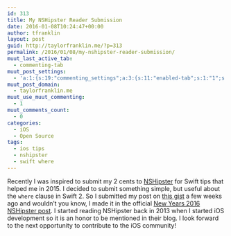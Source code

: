 ```yaml
---
id: 313
title: My NSHipster Reader Submission
date: 2016-01-08T10:24:47+00:00
author: tfranklin
layout: post
guid: http://taylorfranklin.me/?p=313
permalink: /2016/01/08/my-nshipster-reader-submission/
muut_last_active_tab:
  - commenting-tab
muut_post_settings:
  - 'a:1:{s:19:"commenting_settings";a:3:{s:11:"enabled-tab";s:1:"1";s:4:"type";s:4:"flat";s:15:"disable_uploads";s:1:"0";}}'
muut_post_domain:
  - taylorfranklin.me
muut_use_muut_commenting:
  - 1
muut_comments_count:
  - 0
categories:
  - iOS
  - Open Source
tags:
  - ios tips
  - nshipster
  - swift where
---
```

Recently I was inspired to submit my 2 cents to <a href="http://nshipster.com/" target="_blank">NSHipster</a> for Swift tips that helped me in 2015. I decided to submit something simple, but useful about the `where` clause in Swift 2. So I submitted my post on <a href="https://gist.github.com/natecook1000/151d8de423eb77fc87bf" target="_blank">this gist</a> a few weeks ago and wouldn&#8217;t you know, I made it in the official <a href="http://nshipster.com/new-years-2016/" target="_blank">New Years 2016 NSHipster post</a>. I started reading NSHipster back in 2013 when I started iOS development so it is an honor to be mentioned in their blog. I look forward to the next opportunity to contribute to the iOS community!
